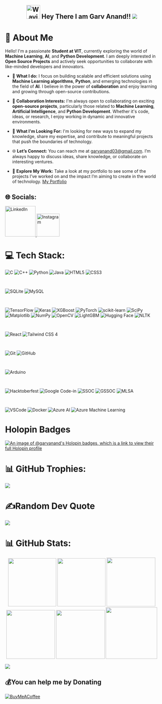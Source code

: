 <h2 align="center">
    <img src="https://raw.githubusercontent.com/nixin72/nixin72/master/wave.gif" 
         alt="Waving hand animated gif"
         height="45"
         width="45" />
    Hey There I am Garv Anand!!
    <img src="https://user-images.githubusercontent.com/85225156/171937799-8fc9e255-9889-4642-9c92-6df85fb86e82.gif" />
</h2>

# 💫 About Me

Hello! I'm a passionate **Student at VIT**, currently exploring the world of **Machine Learning**, **AI**, and **Python Development**. I am deeply interested in **Open Source Projects** and actively seek opportunities to collaborate with like-minded developers and innovators.

- 🔭 **What I do:** I focus on building scalable and efficient solutions using **Machine Learning algorithms**, **Python**, and emerging technologies in the field of **AI**. I believe in the power of **collaboration** and enjoy learning and growing through open-source contributions.
  
- 👯 **Collaboration Interests:** I'm always open to collaborating on exciting **open-source projects**, particularly those related to **Machine Learning**, **Artificial Intelligence**, and **Python Development**. Whether it's code, ideas, or research, I enjoy working in dynamic and innovative environments.

- 🌱 **What I'm Looking For:** I'm looking for new ways to expand my knowledge, share my expertise, and contribute to meaningful projects that push the boundaries of technology.

- 🌐 **Let’s Connect:** You can reach me at [garvanand03@gmail.com](mailto:garvanand03@gmail.com). I’m always happy to discuss ideas, share knowledge, or collaborate on interesting ventures.

- 🔗 **Explore My Work:** Take a look at my portfolio to see some of the projects I’ve worked on and the impact I’m aiming to create in the world of technology. [My Portfolio](https://garvanand-github-io-git-main-garvanand.vercel.app/)

 
## 🌐 Socials:
<a href="https://www.linkedin.com/in/garv-anand-1bb36b270/">
  <img src="https://img.shields.io/badge/LinkedIn-%230077B5.svg?logo=linkedin&logoColor=white" alt="LinkedIn" style="width:100px; height:auto;">
</a>

<a href="https://instagram.com/garv_anand_">
  <img src="https://img.shields.io/badge/Instagram-%231DA1F2.svg?logo=instagram&logoColor=white" alt="Instagram" style="width:75px; height:auto;">
</a>

# 💻 Tech Stack:
![C](https://img.shields.io/badge/c-%2300599C.svg?style=for-the-badge&logo=c&logoColor=white) 
![C++](https://img.shields.io/badge/c%2B%2B-%2300599C.svg?style=for-the-badge&logo=c%2B%2B&logoColor=white) 
![Python](https://img.shields.io/badge/python-3670A0?style=for-the-badge&logo=python&logoColor=ffdd54) 
![Java](https://img.shields.io/badge/java-%23F7B731.svg?style=for-the-badge&logo=java&logoColor=white) 
![HTML5](https://img.shields.io/badge/html5-%23E34F26.svg?style=for-the-badge&logo=html5&logoColor=white) 
![CSS3](https://img.shields.io/badge/css3-%231572B6.svg?style=for-the-badge&logo=css3&logoColor=white) 

<br>

![SQLite](https://img.shields.io/badge/sqlite-%2307405e.svg?style=for-the-badge&logo=sqlite&logoColor=white) 
![MySQL](https://img.shields.io/badge/mysql-4479A1.svg?style=for-the-badge&logo=mysql&logoColor=white) 

<br>

![TensorFlow](https://img.shields.io/badge/tensorflow-%23FF6F00.svg?style=for-the-badge&logo=tensorflow&logoColor=white) 
![Keras](https://img.shields.io/badge/keras-%23D00000.svg?style=for-the-badge&logo=keras&logoColor=white) 
![XGBoost](https://img.shields.io/badge/xgboost-%230E56A0.svg?style=for-the-badge&logo=xgboost&logoColor=white) 
![PyTorch](https://img.shields.io/badge/PyTorch-%23EE4C2C.svg?style=for-the-badge&logo=PyTorch&logoColor=white) 
![scikit-learn](https://img.shields.io/badge/scikit--learn-%23F7931E.svg?style=for-the-badge&logo=scikit-learn&logoColor=white) 
![SciPy](https://img.shields.io/badge/SciPy-%230C55A5.svg?style=for-the-badge&logo=scipy&logoColor=white) 
![Matplotlib](https://img.shields.io/badge/Matplotlib-%23ffffff.svg?style=for-the-badge&logo=Matplotlib&logoColor=black) 
![NumPy](https://img.shields.io/badge/numpy-%23013243.svg?style=for-the-badge&logo=numpy&logoColor=white) 
![OpenCV](https://img.shields.io/badge/OpenCV-%23000000.svg?style=for-the-badge&logo=OpenCV&logoColor=white) 
![LightGBM](https://img.shields.io/badge/LightGBM-%23D7B94D.svg?style=for-the-badge&logo=LightGBM&logoColor=white) 
![Hugging Face](https://img.shields.io/badge/Hugging%20Face-%23FF4F00.svg?style=for-the-badge&logo=Huggingface&logoColor=white) 
![NLTK](https://img.shields.io/badge/NLTK-%23D26E2F.svg?style=for-the-badge&logo=NLTK&logoColor=white) 

<br>

![React](https://img.shields.io/badge/react-%2361DAFB.svg?style=for-the-badge&logo=react&logoColor=black) 
![Tailwind CSS](https://img.shields.io/badge/tailwind%20css-%23006EE9.svg?style=for-the-badge&logo=tailwindcss&logoColor=white) 4

<br>

![Git](https://img.shields.io/badge/git-%23F05033.svg?style=for-the-badge&logo=git&logoColor=white) 
![GitHub](https://img.shields.io/badge/github-%23121011.svg?style=for-the-badge&logo=github&logoColor=white) 

<br>

![Arduino](https://img.shields.io/badge/-Arduino-00979D?style=for-the-badge&logo=Arduino&logoColor=white) 

<br>

![Hacktoberfest](https://img.shields.io/badge/Hacktoberfest-%23F68E2E.svg?style=for-the-badge&logo=hacktoberfest&logoColor=white) 
![Google Code-in](https://img.shields.io/badge/Google%20Code-in-%23F7DF1E.svg?style=for-the-badge&logo=google&logoColor=black) 
![SSOC](https://img.shields.io/badge/SSOC-%23F45000.svg?style=for-the-badge&logo=github&logoColor=white) 
![GSSOC](https://img.shields.io/badge/GSSOC-%23007D9B.svg?style=for-the-badge&logo=github&logoColor=white) 
![MLSA](https://img.shields.io/badge/MLSA-%2300A0A0.svg?style=for-the-badge&logo=microsoft&logoColor=white) 

<br>

![VSCode](https://img.shields.io/badge/VS%20Code-%23007ACC.svg?style=for-the-badge&logo=visualstudiocode&logoColor=white) 
![Docker](https://img.shields.io/badge/docker-%232496ED.svg?style=for-the-badge&logo=docker&logoColor=white) 
![Azure AI](https://img.shields.io/badge/Azure%20AI-%230A7FDF.svg?style=for-the-badge&logo=microsoft-azure&logoColor=white) 
![Azure Machine Learning](https://img.shields.io/badge/Azure%20Machine%20Learning-%23FF3B00.svg?style=for-the-badge&logo=microsoft-azure&logoColor=white) 



# Holopin Badges

[![An image of @garvanand's Holopin badges, which is a link to view their full Holopin profile](https://holopin.me/garvanand)](https://holopin.io/@garvanand)

# 📊 GitHub Trophies:
![](https://github-trophies.vercel.app/?username=Garvanand&theme=tokyonight&no-frame=false&no-bg=true&margin-w=4)

# ✍️Random Dev Quote
![](https://quotes-github-readme.vercel.app/api?type=horizontal&theme=tokyonight)


<!-- Section Divider -->
# 📊 GitHub Stats:
<div align="center">

<img height="158em" src="https://github-profile-summary-cards.vercel.app/api/cards/profile-details?username=Garvanand&theme=radical">
<img height="158em" src="https://github-profile-summary-cards.vercel.app/api/cards/stats?username=Garvanand&theme=radical">
<img height="160em" src="https://github-profile-summary-cards.vercel.app/api/cards/repos-per-language?username=Garvanand&theme=tokyonight">
<img height="160em" src="https://github-profile-summary-cards.vercel.app/api/cards/most-commit-language?username=Garvanand&theme=dark">
<img height="160em" src="https://github-profile-summary-cards.vercel.app/api/cards/productive-time?username=Garvanand&theme=tokyonight&utcOffset=8">
<img height="169em" src="https://github-readme-stats.vercel.app/api?username=Garvanand&theme=tokyonight&hide_border=false&include_all_commits=false&count_private=false">


</div>

[![](https://visitcount.itsvg.in/api?id=Garvanand&icon=0&color=12)](https://visitcount.itsvg.in)

  ## 💰You can help me by Donating
  [![BuyMeACoffee](https://img.shields.io/badge/Buy%20Me%20a%20Coffee-ffdd00?style=for-the-badge&logo=buy-me-a-coffee&logoColor=black)](https://buymeacoffee.com/buymeacoffee.com/garvanand) 

